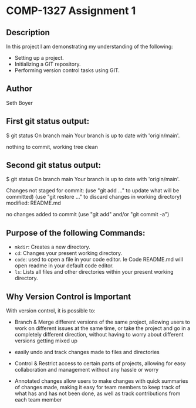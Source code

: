 # COMP-1327 Assignment 1

## Description

In this project I am demonstrating my understanding of the following:

- Setting up a project.
- Initializing a GIT repository.
- Performing version control tasks using GIT.

## Author

Seth Boyer

## First git status output:

$ git status
On branch main
Your branch is up to date with 'origin/main'.

nothing to commit, working tree clean

## Second git status output:

$ git status
On branch main
Your branch is up to date with 'origin/main'.

Changes not staged for commit:
  (use "git add <file>..." to update what will be committed)
  (use "git restore <file>..." to discard changes in working directory)
        modified:   README.md

no changes added to commit (use "git add" and/or "git commit -a")

## Purpose of the following Commands:

- `mkdir`: Creates a new directory.
- `cd`: Changes your present working directory.
- `code`: used to open a file in your code editor. Ie Code README.md will open readme in your default code editor.
- `ls`: Lists all files and other directories within your present working directory.

## Why Version Control is Important

With version control, it is possible to:

- Branch & Merge different versions of the same project, allowing users to work on different issues at the same time, or take the project and go in a completely different direction, without having to worry about different versions getting mixed up

- easily undo and track changes made to files and directories

- Control & Restrict access to certain parts of projects, allowing for easy collaboration and management without any hassle or worry

- Annotated changes allow users to make changes with quick summaries of changes made, making it easy for team members to keep track of what has and has not been done, as well as track contributions from each team member